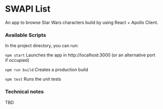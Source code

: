 # SWAPI List

An app to browse Star Wars characters build by using React + Apollo Client.
### Available Scripts

In the project directory, you can run:

`npm start`
Launches the app in http://localhost:3000 (or an alternative port if occupied)

`npm run build`
Creates a production build

`npm test`
Runs the unit tests

### Technical notes

TBD
